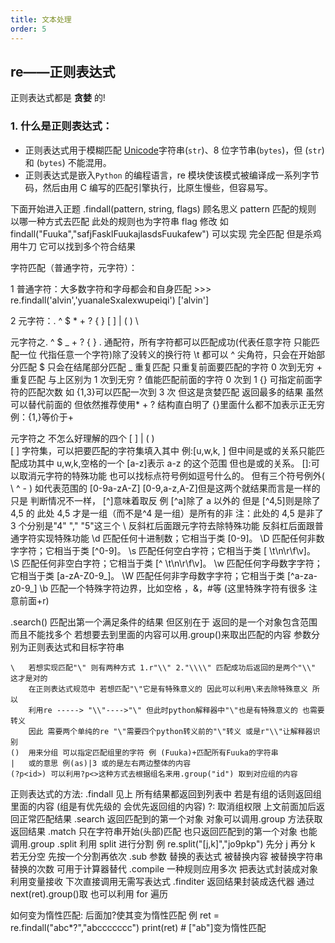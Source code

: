 ```yaml
---
title: 文本处理
order: 5
---
```


## re——正则表达式

<Alert type="info">正则表达式都是 **贪婪** 的!</Alert>

### 1. 什么是正则表达式：

- 正则表达式用于模糊匹配 [Unicode](/back_end/python/base/初识/字符编码)字符串(`str`)、8 位字节串(`bytes`)，但 (`str`) 和 (`bytes`) 不能混用。
- 正则表达式是嵌入`Python` 的编程语言，re 模块使该模式被编译成一系列字节码，然后由用 C 编写的匹配引擎执行，比原生慢些，但容易写。

下面开始进入正题
.findall(pattern, string, flags) 顾名思义
pattern 匹配的规则 以哪一种方式去匹配 此处的规则也为字符串
flag 修改
如 findall("Fuuka","safjFasklFuukajlasdsFuukafew") 可以实现 完全匹配 但是杀鸡用牛刀 它可以找到多个符合结果

字符匹配（普通字符，元字符）：

1 普通字符：大多数字符和字母都会和自身匹配 >>> re.findall('alvin','yuanaleSxalexwupeiqi')
['alvin']

2 元字符：. ^ $ \* + ? { } [ ] | ( ) \

元字符之. ^ $ _ + ? { }
. 通配符，所有字符都可以匹配成功(代表任意字符 只能匹配一位 代指任意一个字符)除了没转义的换行符 \t 都可以
^ 尖角符，只会在开始部分匹配
$ 只会在结尾部分匹配
_ 重复匹配 只重复前面要匹配的字符 0 次到无穷 + 重复匹配 与上区别为 1 次到无穷
? 值能匹配前面的字符 0 次到 1
{} 可指定前面字符的匹配次数 如 {1,3}可以匹配一次到 3 次 但这是贪婪匹配 返回最多的结果 虽然可以替代前面的
但依然推荐使用\* + ? 结构直白明了 {}里面什么都不加表示正无穷 例：{1,}等价于+

元字符之 不怎么好理解的四个 [ ] | ( ) \
 [ ] 字符集，可以把要匹配的字符集填入其中 例:[u,w,k, ] 但中间是或的关系只能匹配成功其中 u,w,k,空格的一个
[a-z]表示 a-z 的这个范围 但也是或的关系。
[]:可以取消元字符的特殊功能 也可以找标点符号例如逗号什么的。
但有三个符号例外( \ ^ - ) 如代表范围的 [0-9a-zA-Z] [0-9,a-z,A-Z]但是这两个就结果而言是一样的 只是
判断情况不一样，
[^]意味着取反 例 [^a]除了 a 以外的 但是 [^4,5]则是除了 4,5 的 此处 4,5 才是一组（而不是^4 是一组）是所有的非
注：此处的 4,5 是非了 3 个分别是"4" "," "5"这三个
\ 反斜杠后面跟元字符去除特殊功能
反斜杠后面跟普通字符实现特殊功能
\d 匹配任何十进制数；它相当于类 [0-9]。
\D 匹配任何非数字字符；它相当于类 [^0-9]。
\s 匹配任何空白字符；它相当于类 [ \t\n\r\f\v]。
\S 匹配任何非空白字符；它相当于类 [^ \t\n\r\f\v]。
\w 匹配任何字母数字字符；它相当于类 [a-zA-Z0-9_]。
\W 匹配任何非字母数字字符；它相当于类 [^a-za-z0-9_]
\b 匹配一个特殊字符边界，比如空格 ，&，#等 (这里特殊字符有很多 注意前面+r)

.search() 匹配出第一个满足条件的结果 但区别在于 返回的是一个对象包含范围 而且不能找多个
若想要去到里面的内容可以用.group()来取出匹配的内容 参数分别为正则表达式和目标字符串

    \   若想实现匹配"\" 则有两种方式 1.r"\\" 2."\\\\" 匹配成功后返回的是两个"\\" 这才是对的
        在正则表达式规范中 若想匹配"\"它是有特殊意义的 因此可以利用\来去除特殊意义 所以
        利用re -----> "\\"---->"\" 但此时python解释器中"\"也是有特殊意义的 也需要转义
        因此 需要两个单纯的re "\"需要四个python转义前的"\"转义 或是r"\\"让解释器识别
    ()  用来分组 可以指定匹配组里的字符 例 (Fuuka)+匹配所有Fuuka的字符串
    |   或的意思 例(as)|3 或的是左右两边整体的内容
    (?p<id>) 可以利用?p<>这种方式去根据组名来用.group("id") 取到对应组的内容

正则表达式的方法:
.findall 见上 所有结果都返回到列表中
若是有组的话则返回组里面的内容 (组是有优先级的 会优先返回组的内容)
?: 取消组权限 上文前面加后返回正常匹配结果
.search 返回匹配到的第一个对象 对象可以调用.group 方法获取返回结果
.match 只在字符串开始(头部)匹配 也只返回匹配到的第一个对象 也能调用.group
.split 利用 split 进行分割 例 re.split("[j,k]","jo9pkp") 先分 j 再分 k 若无分空 先按一个分割再依次
.sub 参数 替换的表达式 被替换内容 被替换字符串 替换的次数 可用于计算器替代
.compile 一种规则应用多次 把表达式封装成对象利用变量接收 下次直接调用无需写表达式
.finditer 返回结果封装成迭代器 通过 next(ret).group()取 也可以利用 for 遍历

如何变为惰性匹配:
后面加?使其变为惰性匹配
例 ret = re.findall("abc\*?","abccccccc")
print(ret) # ["ab"]变为惰性匹配
